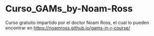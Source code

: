 # Curso_GAMs_by-Noam-Ross
Curso gratuito impartido por el doctor Noam Ross, el cual lo pueden encontrar en https://noamross.github.io/gams-in-r-course/
